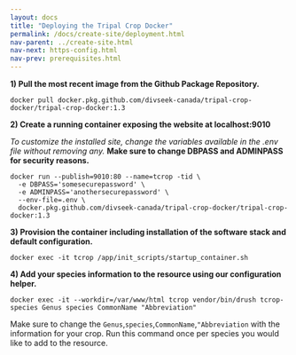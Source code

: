 ```yaml
---
layout: docs
title: "Deploying the Tripal Crop Docker"
permalink: /docs/create-site/deployment.html
nav-parent: ../create-site.html
nav-next: https-config.html
nav-prev: prerequisites.html
---
```


**1) Pull the most recent image from the Github Package Repository.**

```
docker pull docker.pkg.github.com/divseek-canada/tripal-crop-docker/tripal-crop-docker:1.3
```

**2) Create a running container exposing the website at localhost:9010**

*To customize the installed site, change the variables available in the .env file without removing any.* **Make sure to change DBPASS and ADMINPASS for security reasons.**

```
docker run --publish=9010:80 --name=tcrop -tid \
  -e DBPASS='somesecurepassword' \
  -e ADMINPASS='anothersecurepassword' \
  --env-file=.env \
  docker.pkg.github.com/divseek-canada/tripal-crop-docker/tripal-crop-docker:1.3
```

**3) Provision the container including installation of the software stack and default configuration.**

```
docker exec -it tcrop /app/init_scripts/startup_container.sh
```

**4) Add your species information to the resource using our configuration helper.**

```
docker exec -it --workdir=/var/www/html tcrop vendor/bin/drush tcrop-species Genus species CommonName "Abbreviation"
```

Make sure to change the `Genus`,`species`,`CommonName`,`"Abbreviation` with the information for your crop. Run this command once per species you would like to add to the resource.
